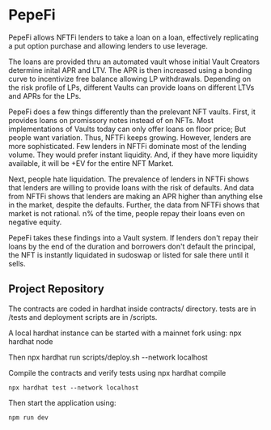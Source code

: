 # PepeFi
PepeFi allows NFTFi lenders to take a loan on a loan, effectively replicating a put option purchase and allowing lenders to use leverage.

The loans are provided thru an automated vault whose initial Vault Creators determine inital APR and LTV. The APR is then increased using a bonding curve to incentivize free balance allowing LP withdrawals. Depending on the risk profile of LPs, different Vaults can provide loans on different LTVs and APRs for the LPs.

PepeFi does a few things differently than the prelevant NFT vaults. First, it provides loans on promissory notes instead of on NFTs. Most implementations of Vaults today can only offer loans on floor price; But people want variation. Thus, NFTFi keeps growing. However, lenders are more sophisticated. Few lenders in NFTFi dominate most of the lending volume. They would prefer instant liquidity. And, if they have more liquidity available, it will be +EV for the entire NFT Market.

Next, people hate liquidation. The prevalence of lenders in NFTFi shows that lenders are willing to provide loans with the risk of defaults. And data from NFTFi shows that lenders are making an APR higher than anything else in the market, despite the defaults. Further, the data from NFTFi shows that market is not rational. n% of the time, people repay their loans even on negative equity. 

PepeFi takes these findings into a Vault system. If lenders don't repay their loans by the end of the duration and borrowers don't default the principal, the NFT is instantly liquidated in sudoswap or listed for sale there until it sells. 

## Project Repository

The contracts are coded in hardhat inside contracts/ directory. tests are in /tests and deployment scripts are in /scripts.

A local hardhat instance can be started with a mainnet fork using:
    npx hardhat node

Then 
    npx hardhat run scripts/deploy.sh --network localhost

Compile the contracts and verify tests using
    npx hardhat compile

    npx hardhat test --network localhost


Then start the application using:

    npm run dev